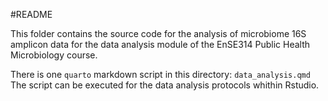 #README

This folder contains the source code for the analysis of microbiome 16S amplicon data for the data analysis module of the EnSE314 Public Health Microbiology course.

There is one `quarto` markdown script in this directory: `data_analysis.qmd`
The script can be executed for the data analysis protocols whithin Rstudio.
